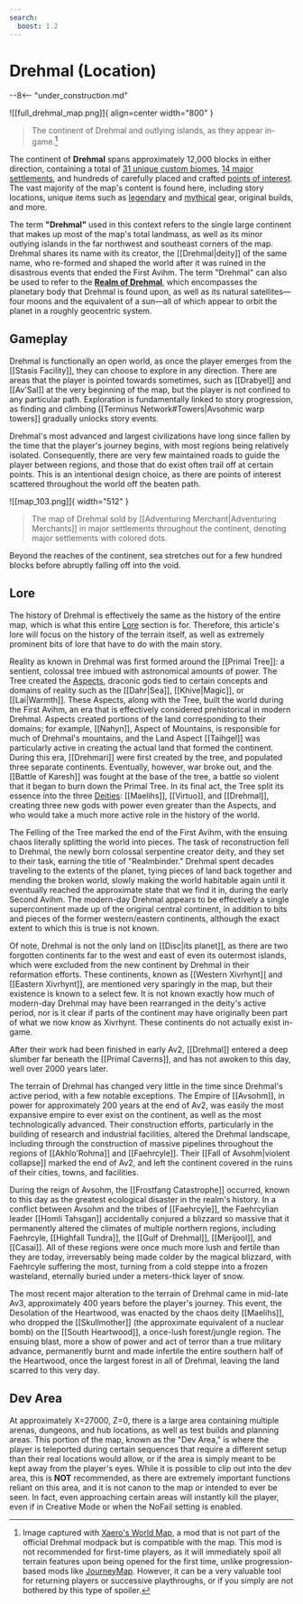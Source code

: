 ```yaml
---
search:
  boost: 1.2
---
```


# Drehmal (Location)

--8<-- "under_construction.md"

![[full_drehmal_map.png]]{ align=center width="800" }
> The continent of Drehmal and outlying islands, as they appear in-game.[^1]

The continent of **Drehmal** spans approximately 12,000 blocks in either direction, containing a total of [31 unique custom biomes](/World/Drehmal/Regions/), [14 major settlements](/World/Drehmal/Settlements/), and hundreds of carefully placed and crafted [points of interest](/World/Drehmal/Points_of_Interest/). The vast majority of the map's content is found here, including story locations, unique items such as [legendary](/Items/Legendary_Items/) and [mythical](/Items/Mythical_weapons) gear, original builds, and more.

The term **"Drehmal"** used in this context refers to the single large continent that makes up most of the map's total landmass, as well as its minor outlying islands in the far northwest and southeast corners of the map. Drehmal shares its name with its creator, the [[Drehmal|deity]] of the same name, who re-formed and shaped the world after it was ruined in the disastrous events that ended the First Avihm. The term "Drehmal" can also be used to refer to the **[Realm of Drehmal](/Lore/Realm_of_Drehmal/)**, which encompasses the planetary body that Drehmal is found upon, as well as its natural satellites—four moons and the equivalent of a sun—all of which appear to orbit the planet in a roughly geocentric system.

## Gameplay
Drehmal is functionally an open world, as once the player emerges from the [[Stasis Facility]], they can choose to explore in any direction. There are areas that the player is pointed towards sometimes, such as [[Drabyel]] and [[Av'Sal]] at the very beginning of the map, but the player is not confined to any particular path. Exploration is fundamentally linked to story progression, as finding and climbing [[Terminus Network#Towers|Avsohmic warp towers]] gradually unlocks story events.

Drehmal's most advanced and largest civilizations have long since fallen by the time that the player's journey begins, with most regions being relatively isolated. Consequently, there are very few maintained roads to guide the player between regions, and those that do exist often trail off at certain points. This is an intentional design choice, as there are points of interest scattered throughout the world off the beaten path. 

![[map_103.png]]{ width="512" }
> The map of Drehmal sold by [[Adventuring Merchant|Adventuring Merchants]] in major settlements throughout the continent, denoting major settlements with colored dots.

Beyond the reaches of the continent, sea stretches out for a few hundred blocks before abruptly falling off into the void.


## Lore
The history of Drehmal is effectively the same as the history of the entire map, which is what this entire [Lore](/Lore/) section is for. Therefore, this article's lore will focus on the history of the terrain itself, as well as extremely prominent bits of lore that have to do with the main story.

Reality as known in Drehmal was first formed around the [[Primal Tree]]: a sentient, colossal tree imbued with astronomical amounts of power. The Tree created the [Aspects](/Lore/Higher_Beings/Aspects/), draconic gods tied to certain concepts and domains of reality such as the [[Dahr|Sea]], [[Khive|Magic]], or [[Lai|Warmth]]. These Aspects, along with the Tree, built the world during the First Avihm, an era that is effectively considered prehistorical in modern Drehmal. Aspects created portions of the land corresponding to their domains; for example, [[Nahyn]], Aspect of Mountains, is responsible for much of Drehmal's mountains, and the Land Aspect [[Taihgel]] was particularly active in creating the actual land that formed the continent. During this era, [[Drehmari]] were first created by the tree, and populated three separate continents. Eventually, however, war broke out, and the [[Battle of Karesh]] was fought at the base of the tree, a battle so violent that it began to burn down the Primal Tree. In its final act, the Tree split its essence into the three [Deities](/Lore/Higher_Beings/Deities/): [[Maelihs]], [[Virtuo]], and [[Drehmal]], creating three new gods with power even greater than the Aspects, and who would take a much more active role in the history of the world.

The Felling of the Tree marked the end of the First Avihm, with the ensuing chaos literally splitting the world into pieces. The task of reconstruction fell to Drehmal, the newly born colossal serpentine creator deity, and they set to their task, earning the title of "Realmbinder." Drehmal spent decades traveling to the extents of the planet, tying pieces of land back together and mending the broken world, slowly making the world habitable again until it eventually reached the approximate state that we find it in, during the early Second Avihm. The modern-day Drehmal appears to be effectively a single supercontinent made up of the original central continent, in addition to bits and pieces of the former western/eastern continents, although the exact extent to which this is true is not known. 

Of note, Drehmal is not the only land on [[Disc|its planet]], as there are two forgotten continents far to the west and east of even its outermost islands, which were excluded from the new continent by Drehmal in their reformation efforts. These continents, known as [[Western Xivrhynt]] and [[Eastern Xivrhynt]], are mentioned very sparingly in the map, but their existence is known to a select few. It is not known exactly how much of modern-day Drehmal may have been rearranged in the deity's active period, nor is it clear if parts of the continent may have originally been part of what we now know as Xivrhynt. These continents do not actually exist in-game. 

After their work had been finished in early Av2, [[Drehmal]] entered a deep slumber far beneath the [[Primal Caverns]], and has not awoken to this day, well over 2000 years later.

The terrain of Drehmal has changed very little in the time since Drehmal's active period, with a few notable exceptions. The Empire of [[Avsohm]], in power for approximately 200 years at the end of Av2, was easily the most expansive empire to ever exist on the continent, as well as the most technologically advanced. Their construction efforts, particularly in the building of research and industrial facilities, altered the Drehmal landscape, including through the construction of massive pipelines throughout the regions of [[Akhlo'Rohma]] and [[Faehrcyle]]. Their [[Fall of Avsohm|violent collapse]] marked the end of Av2, and left the continent covered in the ruins of their cities, towns, and facilities.

During the reign of Avsohm, the [[Frostfang Catastrophe]] occurred, known to this day as the greatest ecological disaster in the realm's history. In a conflict between Avsohm and the tribes of [[Faehrcyle]], the Faehrcylian leader [[Homli Tahsgan]] accidentally conjured a blizzard so massive that it permanently altered the climates of multiple northern regions, including Faehrcyle, [[Highfall Tundra]], the [[Gulf of Drehmal]], [[Merijool]], and [[Casai]]. All of these regions were once much more lush and fertile than they are today, irreversably being made colder by the magical blizzard, with Faehrcyle suffering the most, turning from a cold steppe into a frozen wasteland, eternally buried under a meters-thick layer of snow.

The most recent major alteration to the terrain of Drehmal came in mid-late Av3, approximately 400 years before the player's journey. This event, the Desolation of the Heartwood, was enacted by the chaos deity [[Maelihs]], who dropped the [[Skullmother]] (the approximate equivalent of a nuclear bomb) on the [[South Heartwood]], a once-lush forest/jungle region. The ensuing blast, more a show of power and act of terror than a true military advance, permanently burnt and made infertile the entire southern half of the Heartwood, once the largest forest in all of Drehmal, leaving the land scarred to this very day.

## Dev Area
At approximately X=27000, Z=0, there is a large area containing multiple arenas, dungeons, and hub locations, as well as test builds and planning areas. This portion of the map, known as the "Dev Area," is where the player is teleported during certain sequences that require a different setup than their real locations would allow, or if the area is simply meant to be kept away from the player's eyes. While it is possible to clip out into the dev area, this is **NOT** recommended, as there are extremely important functions reliant on this area, and it is not canon to the map or intended to ever be seen. In fact, even approaching certain areas will instantly kill the player, even if in Creative Mode or when the NoFail setting is enabled.

[^1]: Image captured with [Xaero's World Map](https://www.curseforge.com/minecraft/mc-mods/xaeros-world-map/files/all?page=1&pageSize=20&version=1.20.1&gameVersionTypeId=4), a mod that is not part of the official Drehmal modpack but is compatible with the map. This mod is not recommended for first-time players, as it will immediately spoil all terrain features upon being opened for the first time, unlike progression-based mods like [JourneyMap](https://www.curseforge.com/minecraft/mc-mods/journeymap/files/all?page=1&pageSize=20&version=1.20.1&gameVersionTypeId=4). However, it can be a very valuable tool for returning players or successive playthroughs, or if you simply are not bothered by this type of spoiler.